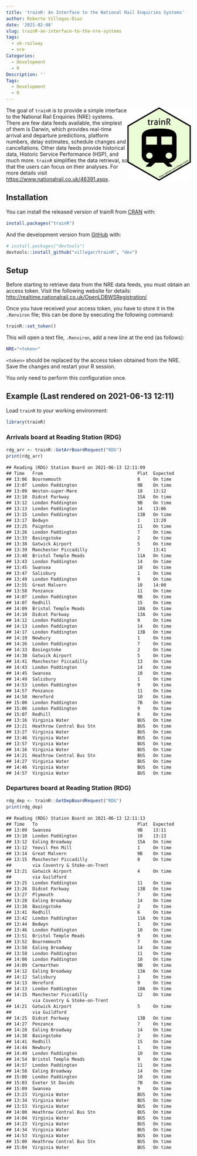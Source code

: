 ```yaml
---
title: 'trainR: An Interface to the National Rail Enquiries Systems'
author: Roberto Villegas-Diaz
date: '2021-02-08'
slug: trainR-an-interface-to-the-nre-systems
tags:
  - uk-railway
  - nre
Categories:
  - Development
  - R
Description: ''
Tags:
  - Development
  - R
---
```


<img src="https://raw.githubusercontent.com/villegar/trainR/main/inst/images/logo.png" alt="logo" align="right" height=200px/>

The goal of `trainR` is to provide a simple interface to the 
National Rail Enquiries (NRE) systems. There are few data feeds 
available, the simplest of them is Darwin, which provides real-time 
arrival and departure predictions, platform numbers, delay estimates, 
schedule changes and cancellations. Other data feeds provide historical 
data, Historic Service Performance (HSP), and much more. `trainR` 
simplifies the data retrieval, so that the users can focus on their 
analyses. For more details visit 
https://www.nationalrail.co.uk/46391.aspx.

## Installation

You can install the released version of trainR from [CRAN](https://CRAN.R-project.org) with:

``` r
install.packages("trainR")
```

And the development version from [GitHub](https://github.com/) with:

``` r
# install.packages("devtools")
devtools::install_github("villegar/trainR", "dev")
```

## Setup
Before starting to retrieve data from the NRE data feeds, you must obtain an access token. 
Visit the following website for details: http://realtime.nationalrail.co.uk/OpenLDBWSRegistration/

Once you have received your access token, you have to store it in the `.Renviron` file; this can be 
done by executing the following command:


```r
trainR::set_token()
```

This will open a text file, `.Renviron`, add a new line at the end (as follows):

```bash
NRE="<token>"
```

`<token>` should be replaced by the access token obtained from the NRE. Save the changes and restart 
your R session.

You only need to perform this configuration once.

## Example (Last rendered on 2021-06-13 12:11)

Load `trainR` to your working environment:

```r
library(trainR)
```

### Arrivals board at Reading Station (RDG)


```r
rdg_arr <- trainR::GetArrBoardRequest("RDG")
print(rdg_arr)
```

```
## Reading (RDG) Station Board on 2021-06-13 12:11:09
## Time   From                                    Plat  Expected
## 13:06  Bournemouth                             8     On time
## 13:07  London Paddington                       9B    On time
## 13:09  Weston-super-Mare                       10    13:12
## 13:10  Didcot Parkway                          15A   On time
## 13:12  London Paddington                       9B    On time
## 13:13  London Paddington                       14    13:06
## 13:15  London Paddington                       13B   On time
## 13:17  Bedwyn                                  1     13:20
## 13:25  Paignton                                11    On time
## 13:26  London Paddington                       7     On time
## 13:33  Basingstoke                             2     On time
## 13:38  Gatwick Airport                         5     On time
## 13:39  Manchester Piccadilly                   7     13:41
## 13:40  Bristol Temple Meads                    11A   On time
## 13:43  London Paddington                       14    On time
## 13:45  Swansea                                 10    On time
## 13:47  Salisbury                               1     On time
## 13:49  London Paddington                       9     On time
## 13:55  Great Malvern                           10    14:00
## 13:58  Penzance                                11    On time
## 14:07  London Paddington                       9B    On time
## 14:07  Redhill                                 15    On time
## 14:09  Bristol Temple Meads                    10A   On time
## 14:10  Didcot Parkway                          13A   On time
## 14:12  London Paddington                       9     On time
## 14:13  London Paddington                       14    On time
## 14:17  London Paddington                       13B   On time
## 14:19  Newbury                                 1     On time
## 14:26  London Paddington                       7     On time
## 14:33  Basingstoke                             2     On time
## 14:38  Gatwick Airport                         5     On time
## 14:41  Manchester Piccadilly                   13    On time
## 14:43  London Paddington                       14    On time
## 14:45  Swansea                                 10    On time
## 14:49  Salisbury                               1     On time
## 14:53  London Paddington                       9     On time
## 14:57  Penzance                                11    On time
## 14:58  Hereford                                10    On time
## 15:00  London Paddington                       7B    On time
## 15:06  London Paddington                       9     On time
## 15:07  Redhill                                 6     On time
## 13:16  Virginia Water                          BUS   On time
## 13:21  Heathrow Central Bus Stn                BUS   On time
## 13:27  Virginia Water                          BUS   On time
## 13:46  Virginia Water                          BUS   On time
## 13:57  Virginia Water                          BUS   On time
## 14:16  Virginia Water                          BUS   On time
## 14:21  Heathrow Central Bus Stn                BUS   On time
## 14:27  Virginia Water                          BUS   On time
## 14:46  Virginia Water                          BUS   On time
## 14:57  Virginia Water                          BUS   On time
```

### Departures board at Reading Station (RDG)


```r
rdg_dep <- trainR::GetDepBoardRequest("RDG")
print(rdg_dep)
```

```
## Reading (RDG) Station Board on 2021-06-13 12:11:13
## Time   To                                      Plat  Expected
## 13:09  Swansea                                 9B    13:11
## 13:10  London Paddington                       10    13:13
## 13:12  Ealing Broadway                         15A   On time
## 13:12  Yeovil Pen Mill                         1     On time
## 13:14  Great Malvern                           9B    On time
## 13:15  Manchester Piccadilly                   8     On time
##        via Coventry & Stoke-on-Trent           
## 13:21  Gatwick Airport                         4     On time
##        via Guildford                           
## 13:25  London Paddington                       11    On time
## 13:26  Didcot Parkway                          13B   On time
## 13:27  Plymouth                                7     On time
## 13:28  Ealing Broadway                         14    On time
## 13:38  Basingstoke                             2     On time
## 13:41  Redhill                                 6     On time
## 13:42  London Paddington                       11A   On time
## 13:44  Bedwyn                                  1     On time
## 13:46  London Paddington                       10    On time
## 13:51  Bristol Temple Meads                    9     On time
## 13:52  Bournemouth                             7     On time
## 13:58  Ealing Broadway                         14    On time
## 13:58  London Paddington                       11    On time
## 14:00  London Paddington                       10    On time
## 14:09  Carmarthen                              9B    On time
## 14:12  Ealing Broadway                         13A   On time
## 14:12  Salisbury                               1     On time
## 14:13  Hereford                                9     On time
## 14:13  London Paddington                       10A   On time
## 14:15  Manchester Piccadilly                   12    On time
##        via Coventry & Stoke-on-Trent           
## 14:21  Gatwick Airport                         5     On time
##        via Guildford                           
## 14:25  Didcot Parkway                          13B   On time
## 14:27  Penzance                                7     On time
## 14:28  Ealing Broadway                         14    On time
## 14:38  Basingstoke                             2     On time
## 14:41  Redhill                                 15    On time
## 14:44  Newbury                                 1     On time
## 14:49  London Paddington                       10    On time
## 14:54  Bristol Temple Meads                    9     On time
## 14:57  London Paddington                       11    On time
## 14:58  Ealing Broadway                         14    On time
## 15:00  London Paddington                       10    On time
## 15:03  Exeter St Davids                        7B    On time
## 15:09  Swansea                                 9     On time
## 13:23  Virginia Water                          BUS   On time
## 13:34  Virginia Water                          BUS   On time
## 13:53  Virginia Water                          BUS   On time
## 14:00  Heathrow Central Bus Stn                BUS   On time
## 14:04  Virginia Water                          BUS   On time
## 14:23  Virginia Water                          BUS   On time
## 14:34  Virginia Water                          BUS   On time
## 14:53  Virginia Water                          BUS   On time
## 15:00  Heathrow Central Bus Stn                BUS   On time
## 15:04  Virginia Water                          BUS   On time
```
